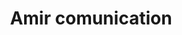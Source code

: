 ---
title: "Amir comunication"
url: /karachi/amir-comunication-r3fj-6fg-qayyumabad-circular-ave-c-area-qayyumabad/
shop: mobile phone
---